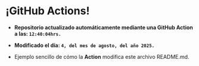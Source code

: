 # ¡GitHub Actions!
* **Repositorio actualizado automáticamente mediante una GitHub Action a las: `12:40:04hrs.`**
* **Modificado el día: `4, del mes de agosto, del año 2025.`**

* Ejemplo sencillo de cómo la **Action** modifica este archivo README.md.
